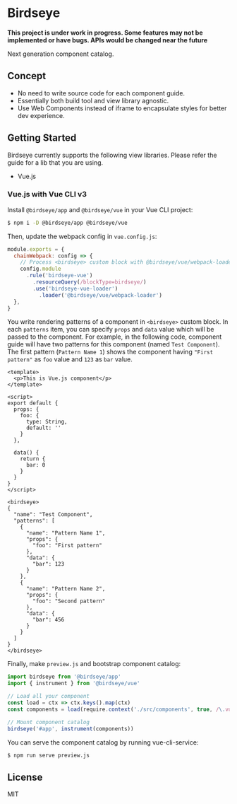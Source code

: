 # Birdseye

**This project is under work in progress. Some features may not be implemented or have bugs. APIs would be changed near the future**

Next generation component catalog.

## Concept

- No need to write source code for each component guide.
- Essentially both build tool and view library agnostic.
- Use Web Components instead of iframe to encapsulate styles for better dev experience.

## Getting Started

Birdseye currently supports the following view libraries. Please refer the guide for a lib that you are using.

- Vue.js

### Vue.js with Vue CLI v3

Install `@birdseye/app` and `@birdseye/vue` in your Vue CLI project:

```bash
$ npm i -D @birdseye/app @birdseye/vue
```

Then, update the webpack config in `vue.config.js`:

```js
module.exports = {
  chainWebpack: config => {
    // Process <birdseye> custom block with @birdseye/vue/webpack-loader
    config.module
      .rule('birdseye-vue')
        .resourceQuery(/blockType=birdseye/)
        .use('birdseye-vue-loader')
          .loader('@birdseye/vue/webpack-loader')
  },
}
```

You write rendering patterns of a component in `<birdseye>` custom block. In each `patterns` item, you can specify `props` and `data` value which will be passed to the component. For example, in the following code, component guide will have two patterns for this component (named `Test Component`). The first pattern (`Pattern Name 1`) shows the component having `"First pattern"` as `foo` value and `123` as `bar` value.

```vue
<template>
  <p>This is Vue.js component</p>
</template>

<script>
export default {
  props: {
    foo: {
      type: String,
      default: ''
    }
  },

  data() {
    return {
      bar: 0
    }
  }
}
</script>

<birdseye>
{
  "name": "Test Component",
  "patterns": [
    {
      "name": "Pattern Name 1",
      "props": {
        "foo": "First pattern"
      },
      "data": {
        "bar": 123
      }
    },
    {
      "name": "Pattern Name 2",
      "props": {
        "foo": "Second pattern"
      },
      "data": {
        "bar": 456
      }
    }
  ]
}
</birdseye>
```

Finally, make `preview.js` and bootstrap component catalog:

```js
import birdseye from '@birdseye/app'
import { instrument } from '@birdseye/vue'

// Load all your component
const load = ctx => ctx.keys().map(ctx)
const components = load(require.context('./src/components', true, /\.vue$/))

// Mount component catalog
birdseye('#app', instrument(components))
```

You can serve the component catalog by running vue-cli-service:

```bash
$ npm run serve preview.js
```

## License

MIT